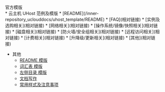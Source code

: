 <div class="sidebar_title icon_"> 官方模版 </div>   
* 云主机 UHost 范例及模版
   * [README](/inner-repository_uclouddocs/uhost_template/README)
   * [FAQ](相对链接)
      * [实例及选购相关](相对链接)
      * [网络相关](相对链接)
      * [操作系统/镜像/快照相关](相对链接)
      * [磁盘相关](相对链接)
      * [防火墙/安全组相关](相对链接)
      * [远程访问相关](相对链接)
      * [计费相关](相对链接)
      * [升降级/更新相关](相对链接)
      * [其他](相对链接)

* 其他
  * [README 模版](README.md)
  * [词汇表 模版](_glossary.md)
  * [左侧目录 模版](_sidebar.md)
  * [文档写作](文档范例.md)
  * [常用样式及注意事项](常用样式及注意事项.md)
